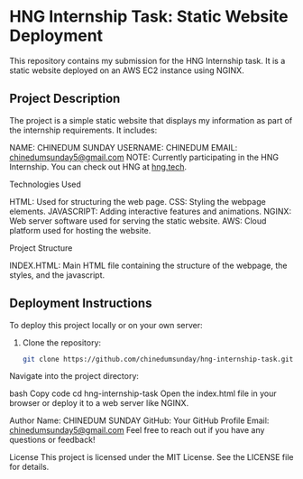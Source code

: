 # HNG Internship Task: Static Website Deployment

This repository contains my submission for the HNG Internship task. It is a static website deployed on an AWS EC2 instance using NGINX.

## Project Description

The project is a simple static website that displays my information as part of the internship requirements. It includes:

NAME: CHINEDUM SUNDAY
USERNAME: CHINEDUM
EMAIL: chinedumsunday5@gmail.com
NOTE: Currently participating in the HNG Internship. You can check out HNG at [hng.tech](https://hng.tech).

Technologies Used

HTML: Used for structuring the web page.
CSS: Styling the webpage elements.
JAVASCRIPT: Adding interactive features and animations.
NGINX: Web server software used for serving the static website.
AWS: Cloud platform used for hosting the website.

Project Structure

INDEX.HTML: Main HTML file containing the structure of the webpage, the styles, and the javascript.


## Deployment Instructions

To deploy this project locally or on your own server:

1. Clone the repository:
   ```bash
   git clone https://github.com/chinedumsunday/hng-internship-task.git

Navigate into the project directory:

bash
Copy code
cd hng-internship-task
Open the index.html file in your browser or deploy it to a web server like NGINX.

Author
Name: CHINEDUM SUNDAY
GitHub: Your GitHub Profile
Email: chinedumsunday5@gmail.com
Feel free to reach out if you have any questions or feedback!

License
This project is licensed under the MIT License. See the LICENSE file for details.
